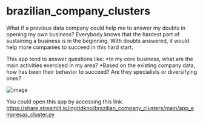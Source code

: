 # brazilian_company_clusters



What if a previous data company could help me to answer my doubts in opening my own business? Everybody knows that the hardest part of sustaining a business is in the beginning. With doubts answered, it would help more companies to succeed in this hard start.

This app tend to answer questions like:
*In my core business, what are the main activities exercised in my area? 
*Based on the existing company data, how has been their behavior to succeed? Are they specialists or diversifying ones?

![image](https://user-images.githubusercontent.com/50635626/155901180-1268fcc5-1c45-4c27-8871-c06f5f546d20.png)


You could open this app by accessing this link:
https://share.streamlit.io/ingridkno/brazilian_company_clusters/main/app_empresas_cluster.py
